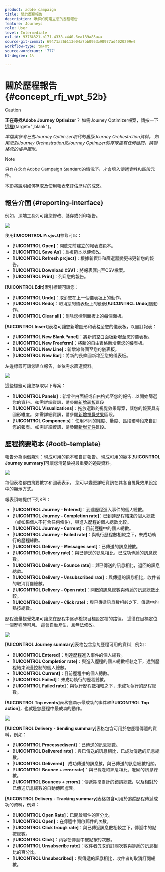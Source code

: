 ```yaml
---
product: adobe campaign
title: 關於歷程報告
description: 瞭解如何建立您的歷程報告
feature: Journeys
role: User
level: Intermediate
exl-id: 93768321-b171-4338-a440-6ea189a85a4a
source-git-commit: 69471a36b113e04a7bb0953a90977ad4020299e4
workflow-type: tm+mt
source-wordcount: '777'
ht-degree: 1%

---
```


# 關於歷程報告 {#concept_rfj_wpt_52b}


>[!CAUTION]
>
>**正在尋找Adobe Journey Optimizer**？ 如需Journey Optimizer檔案，請按一下[這裡](https://experienceleague.adobe.com/zh-hant/docs/journey-optimizer/using/ajo-home){target="_blank"}。
>
>
>_本檔案參考已由Journey Optimizer取代的舊版Journey Orchestration資料。 如果您對Journey Orchestration或Journey Optimizer的存取權有任何疑問，請聯絡您的帳戶團隊。_



>[!NOTE]
>
>只有在您有Adobe Campaign Standard的情況下，才會填入傳遞資料和區段元件。

本節將說明如何存取及使用報表來評估歷程的成效。

## 報告介面 {#reporting-interface}

例如，頂端工具列可讓您修改、儲存或列印報告。

![](../assets/dynamic_report_toolbar.png)

使用&#x200B;**[!UICONTROL Project]**&#x200B;標籤可以：

* **[!UICONTROL Open]**：開啟先前建立的報表或範本。
* **[!UICONTROL Save As]**：重複範本以便修改。
* **[!UICONTROL Refresh project]**：根據新資料和篩選器變更來更新您的報告。
* **[!UICONTROL Download CSV]**：將報表匯出至CSV檔案。
* **[!UICONTROL Print]**：列印您的報告。

**[!UICONTROL Edit]**&#x200B;索引標籤可讓您：

* **[!UICONTROL Undo]**：取消您在上一個儀表板上的動作。
* **[!UICONTROL Redo]**：取消您的儀表板上的最後&#x200B;**[!UICONTROL Undo]**&#x200B;個動作。
* **[!UICONTROL Clear all]**：刪除您控制面板上的每個面板。

**[!UICONTROL Insert]**&#x200B;表格可讓您新增圖形和表格至您的儀表板，以自訂報表：

* **[!UICONTROL New Blank Panel]**：將新的空白面板新增至您的儀表板。
* **[!UICONTROL New Freeform]**：將新的自由表格新增至您的儀表板。
* **[!UICONTROL New Line]**：新增線條圖至您的儀表板。
* **[!UICONTROL New Bar]**：將新的長條圖新增至您的儀表板。

左邊標籤可讓您建立報告，並依需求篩選資料。

![](../assets/dynamic_report_interface.png)

這些標籤可讓您存取以下專案：

* **[!UICONTROL Panels]**：新增空白面板或自由格式至您的報告，以開始篩選您的資料。 如需詳細資訊，請參閱[新增面板](../reporting/creating-your-journey-reports.md#adding-panels)區段
* **[!UICONTROL Visualizations]**：拖放選取的視覺效果專案，讓您的報表具有圖形維度。 如需詳細資訊，請參閱[新增視覺效果](../reporting/creating-your-journey-reports.md#adding-visualizations)區段。
* **[!UICONTROL Components]**：使用不同的維度、量度、區段和時段來自訂您的報表。 如需詳細資訊，請參閱[新增元件](../reporting/creating-your-journey-reports.md#adding-components)區段。

## 歷程摘要範本 {#ootb-template}

報告分為兩個類別：現成可用的範本和自訂報告。
現成可用的範本&#x200B;**[!UICONTROL Journey summary]**&#x200B;可讓您清楚檢視最重要的追蹤資料。

![](../assets/dynamic_report_journey_8.png)

每個表格都由摘要數字和圖表表示。 您可以變更詳細資訊在其各自視覺效果設定中的顯示方式。

報表頂端提供下列KPI：

* **[!UICONTROL Journey - Entered]**：到達歷程進入事件的個人總數。
* **[!UICONTROL Journey - Completion rate]**：已到達歷程結束的個人總數（或如果個人不符合任何條件），與進入歷程的個人總數比較。
* **[!UICONTROL Journey - Current]**：目前歷程中的個人總數。
* **[!UICONTROL Journey - Failed rate]**：與執行歷程數相較之下，未成功執行的歷程總數。
* **[!UICONTROL Delivery - Messages sent]**：已傳送的訊息總數。
* **[!UICONTROL Delivery rate]**：與已傳送的訊息相比，已成功傳遞的訊息總數。
* **[!UICONTROL Delivery - Bounce rate]**：與已傳送的訊息相比，退回的訊息總數。
* **[!UICONTROL Delivery - Unsubscribed rate]**：與傳遞的訊息相比，收件者的取消訂閱總數。
* **[!UICONTROL Delivery - Open rate]**：開啟的訊息總數與傳遞的訊息總數比較。
* **[!UICONTROL Delivery - Click rate]**：與已傳遞訊息數相較之下，傳遞中的點按總數。

歷程流量視覺效果可讓您在歷程中逐步檢視目標設定檔的路徑。 這僅在目標定位一個歷程時可用。 這會自動產生，且無法修改。

![](../assets/dynamic_report_journey_10.png)

**[!UICONTROL Journey summary]**&#x200B;表格包含您的歷程可用的資料，例如：

* **[!UICONTROL Entered]**：到達歷程進入事件的個人總數。
* **[!UICONTROL Completion rate]**：與進入歷程的個人總數相較之下，達到歷程結束流量控制的個人總數。
* **[!UICONTROL Current]**：目前歷程中的個人總數。
* **[!UICONTROL Failed]**：未成功執行的歷程總數。
* **[!UICONTROL Failed rate]**：與執行歷程數相較之下，未成功執行的歷程總數。

**[!UICONTROL Top events]**&#x200B;表格會顯示最成功的事件和&#x200B;**[!UICONTROL Top action]**，也就是您歷程中最成功的動作。

![](../assets/dynamic_report_journey_11.png)

**[!UICONTROL Delivery - Sending summary]**&#x200B;表格包含可用於您歷程傳遞的資料，例如：

* **[!UICONTROL Processed/sent]**：已傳送的訊息總數。
* **[!UICONTROL Delivered rate]**：與已傳送的訊息相比，已成功傳遞的訊息總數。
* **[!UICONTROL Delivered]**：成功傳送的訊息數，與已傳送的訊息總數相關。
* **[!UICONTROL Bounce + error rate]**：與已傳送的訊息相比，退回的訊息總數。
* **[!UICONTROL Bounces + errors]**：傳遞期間累計的錯誤總數，以及相對於已傳送訊息總數的自動傳回處理。

**[!UICONTROL Delivery - Tracking summary]**&#x200B;表格包含可用於追蹤歷程傳遞成功的資料，例如：

* **[!UICONTROL Open Rate]**：已開啟郵件的百分比。
* **[!UICONTROL Open]**：在傳遞中開啟郵件的次數。
* **[!UICONTROL Click trough rate]**：與已傳遞訊息數相較之下，傳遞中的點按總數。
* **[!UICONTROL Click]**：內容在傳遞中被點按的次數。
* **[!UICONTROL Unsubscribe rate]**：收件者的取消訂閱次數與傳遞的訊息相比的百分比。
* **[!UICONTROL Unsubscribed]**：與傳遞的訊息相比，收件者的取消訂閱總數。
